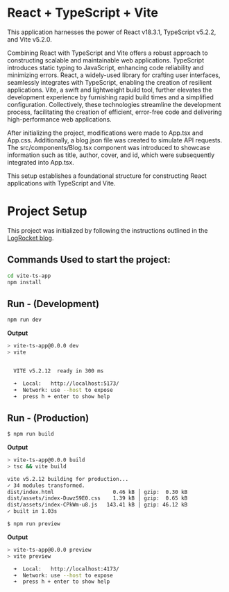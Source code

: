# React + TypeScript + Vite

This application harnesses the power of React v18.3.1, TypeScript v5.2.2, and Vite v5.2.0.

Combining React with TypeScript and Vite offers a robust approach to constructing scalable and maintainable web applications. TypeScript introduces static typing to JavaScript, enhancing code reliability and minimizing errors. React, a widely-used library for crafting user interfaces, seamlessly integrates with TypeScript, enabling the creation of resilient applications. Vite, a swift and lightweight build tool, further elevates the development experience by furnishing rapid build times and a simplified configuration. Collectively, these technologies streamline the development process, facilitating the creation of efficient, error-free code and delivering high-performance web applications.

After initializing the project, modifications were made to App.tsx and App.css. Additionally, a blog.json file was created to simulate API requests. The src/components/Blog.tsx component was introduced to showcase information such as title, author, cover, and id, which were subsequently integrated into App.tsx.

This setup establishes a foundational structure for constructing React applications with TypeScript and Vite.


# Project Setup

This project was initialized by following the instructions outlined in the [LogRocket blog](https://blog.logrocket.com/build-react-typescript-app-vite/).

## Commands Used to start the project:

```bash
cd vite-ts-app
npm install
```

## Run - (Development)

```bash
npm run dev
```
**Output**

```bash
> vite-ts-app@0.0.0 dev
> vite


  VITE v5.2.12  ready in 300 ms

  ➜  Local:   http://localhost:5173/
  ➜  Network: use --host to expose
  ➜  press h + enter to show help
```

## Run - (Production)

```bash
$ npm run build
```

**Output**

```bash
> vite-ts-app@0.0.0 build
> tsc && vite build

vite v5.2.12 building for production...
✓ 34 modules transformed.
dist/index.html                   0.46 kB │ gzip:  0.30 kB
dist/assets/index-DuwzS9E0.css    1.39 kB │ gzip:  0.65 kB
dist/assets/index-CPkWm-u8.js   143.41 kB │ gzip: 46.12 kB
✓ built in 1.03s
```

```bash
$ npm run preview
```

**Output**
```bash
> vite-ts-app@0.0.0 preview
> vite preview

  ➜  Local:   http://localhost:4173/
  ➜  Network: use --host to expose
  ➜  press h + enter to show help

```